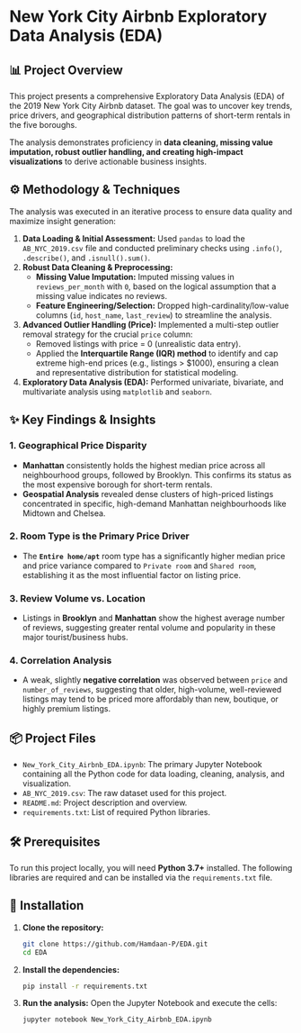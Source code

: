 # New York City Airbnb Exploratory Data Analysis (EDA)

## 📊 Project Overview

This project presents a comprehensive Exploratory Data Analysis (EDA) of the 2019 New York City Airbnb dataset. The goal was to uncover key trends, price drivers, and geographical distribution patterns of short-term rentals in the five boroughs.

The analysis demonstrates proficiency in **data cleaning, missing value imputation, robust outlier handling, and creating high-impact visualizations** to derive actionable business insights.

## ⚙️ Methodology & Techniques

The analysis was executed in an iterative process to ensure data quality and maximize insight generation:

1.  **Data Loading & Initial Assessment:** Used `pandas` to load the `AB_NYC_2019.csv` file and conducted preliminary checks using `.info()`, `.describe()`, and `.isnull().sum()`.
2.  **Robust Data Cleaning & Preprocessing:**
    * **Missing Value Imputation:** Imputed missing values in `reviews_per_month` with `0`, based on the logical assumption that a missing value indicates no reviews.
    * **Feature Engineering/Selection:** Dropped high-cardinality/low-value columns (`id`, `host_name`, `last_review`) to streamline the analysis.
3.  **Advanced Outlier Handling (Price):** Implemented a multi-step outlier removal strategy for the crucial `price` column:
    * Removed listings with price = 0 (unrealistic data entry).
    * Applied the **Interquartile Range (IQR) method** to identify and cap extreme high-end prices (e.g., listings > $1000), ensuring a clean and representative distribution for statistical modeling.
4.  **Exploratory Data Analysis (EDA):** Performed univariate, bivariate, and multivariate analysis using `matplotlib` and `seaborn`.

## ✨ Key Findings & Insights

### 1. Geographical Price Disparity
* **Manhattan** consistently holds the highest median price across all neighbourhood groups, followed by Brooklyn. This confirms its status as the most expensive borough for short-term rentals.
* **Geospatial Analysis** revealed dense clusters of high-priced listings concentrated in specific, high-demand Manhattan neighbourhoods like Midtown and Chelsea.

### 2. Room Type is the Primary Price Driver
* The **`Entire home/apt`** room type has a significantly higher median price and price variance compared to `Private room` and `Shared room`, establishing it as the most influential factor on listing price.

### 3. Review Volume vs. Location
* Listings in **Brooklyn** and **Manhattan** show the highest average number of reviews, suggesting greater rental volume and popularity in these major tourist/business hubs.

### 4. Correlation Analysis
* A weak, slightly **negative correlation** was observed between `price` and `number_of_reviews`, suggesting that older, high-volume, well-reviewed listings may tend to be priced more affordably than new, boutique, or highly premium listings.

## 📦 Project Files

* `New_York_City_Airbnb_EDA.ipynb`: The primary Jupyter Notebook containing all the Python code for data loading, cleaning, analysis, and visualization.
* `AB_NYC_2019.csv`: The raw dataset used for this project.
* `README.md`: Project description and overview.
* `requirements.txt`: List of required Python libraries.

## 🛠️ Prerequisites

To run this project locally, you will need **Python 3.7+** installed. The following libraries are required and can be installed via the `requirements.txt` file.

## 🚀 Installation

1.  **Clone the repository:**
    ```bash
    git clone https://github.com/Hamdaan-P/EDA.git
    cd EDA
    ```
2.  **Install the dependencies:**
    ```bash
    pip install -r requirements.txt
    ```
3.  **Run the analysis:**
    Open the Jupyter Notebook and execute the cells:
    ```bash
    jupyter notebook New_York_City_Airbnb_EDA.ipynb

    ```
